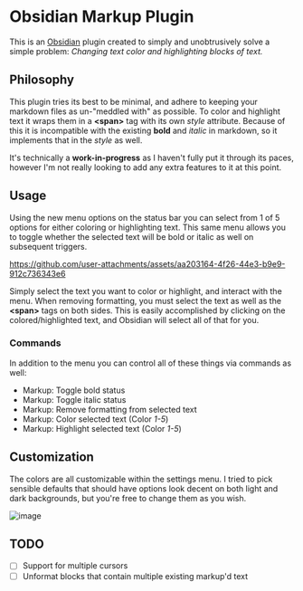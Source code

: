 # Obsidian Markup Plugin
This is an [Obsidian](https://obsidian.md/) plugin created to simply and unobtrusively solve a simple problem: *Changing text color and highlighting blocks of text.*
## Philosophy
This plugin tries its best to be minimal, and adhere to keeping your markdown files as un-"meddled with" as possible. To color and highlight text it wraps them in a **\<span\>** tag with its own *style* attribute. Because of this it is incompatible with the existing **bold** and *italic* in markdown, so it implements that in the *style* as well.

It's technically a **work-in-progress** as I haven't fully put it through its paces, however I'm not really looking to add any extra features to it at this point.
## Usage
Using the new menu options on the status bar you can select from 1 of 5 options for either coloring or highlighting text. This same menu allows you to toggle whether the selected text will be bold or italic as well on subsequent triggers.

https://github.com/user-attachments/assets/aa203164-4f26-44e3-b9e9-912c736343e6

Simply select the text you want to color or highlight, and interact with the menu. When removing formatting, you must select the text as well as the **\<span\>** tags on both sides. This is easily accomplished by clicking on the colored/highlighted text, and Obsidian will select all of that for you.
### Commands
In addition to the menu you can control all of these things via commands as well:
- Markup: Toggle bold status
- Markup: Toggle italic status
- Markup: Remove formatting from selected text
- Markup: Color selected text (Color *1-5*)
- Markup: Highlight selected text (Color *1-5*)
## Customization
The colors are all customizable within the settings menu. I tried to pick sensible defaults that should have options look decent on both light and dark backgrounds, but you're free to change them as you wish.

![image](https://github.com/user-attachments/assets/3bbe5aec-4539-4d56-ab1f-e7645b386e7d)
## TODO
- [ ] Support for multiple cursors
- [ ] Unformat blocks that contain multiple existing markup'd text
